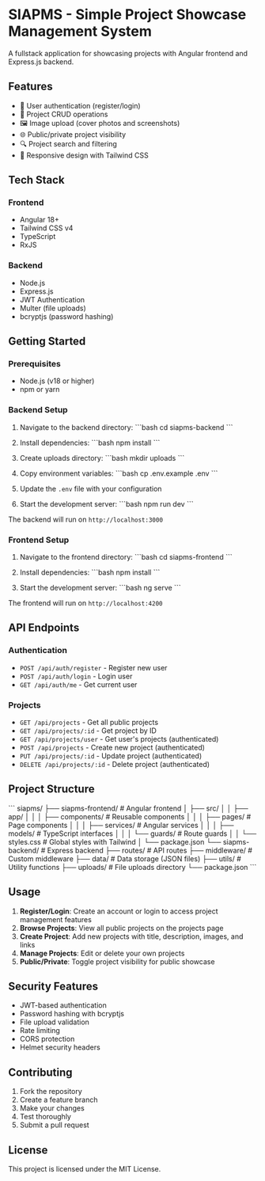 # SIAPMS - Simple Project Showcase Management System

A fullstack application for showcasing projects with Angular frontend and Express.js backend.

## Features

- 🔐 User authentication (register/login)
- 📁 Project CRUD operations
- 🖼️ Image upload (cover photos and screenshots)
- 🌐 Public/private project visibility
- 🔍 Project search and filtering
- 📱 Responsive design with Tailwind CSS

## Tech Stack

### Frontend
- Angular 18+
- Tailwind CSS v4
- TypeScript
- RxJS

### Backend
- Node.js
- Express.js
- JWT Authentication
- Multer (file uploads)
- bcryptjs (password hashing)

## Getting Started

### Prerequisites
- Node.js (v18 or higher)
- npm or yarn

### Backend Setup

1. Navigate to the backend directory:
\`\`\`bash
cd siapms-backend
\`\`\`

2. Install dependencies:
\`\`\`bash
npm install
\`\`\`

3. Create uploads directory:
\`\`\`bash
mkdir uploads
\`\`\`

4. Copy environment variables:
\`\`\`bash
cp .env.example .env
\`\`\`

5. Update the `.env` file with your configuration

6. Start the development server:
\`\`\`bash
npm run dev
\`\`\`

The backend will run on `http://localhost:3000`

### Frontend Setup

1. Navigate to the frontend directory:
\`\`\`bash
cd siapms-frontend
\`\`\`

2. Install dependencies:
\`\`\`bash
npm install
\`\`\`

3. Start the development server:
\`\`\`bash
ng serve
\`\`\`

The frontend will run on `http://localhost:4200`

## API Endpoints

### Authentication
- `POST /api/auth/register` - Register new user
- `POST /api/auth/login` - Login user
- `GET /api/auth/me` - Get current user

### Projects
- `GET /api/projects` - Get all public projects
- `GET /api/projects/:id` - Get project by ID
- `GET /api/projects/user` - Get user's projects (authenticated)
- `POST /api/projects` - Create new project (authenticated)
- `PUT /api/projects/:id` - Update project (authenticated)
- `DELETE /api/projects/:id` - Delete project (authenticated)

## Project Structure

\`\`\`
siapms/
├── siapms-frontend/          # Angular frontend
│   ├── src/
│   │   ├── app/
│   │   │   ├── components/   # Reusable components
│   │   │   ├── pages/        # Page components
│   │   │   ├── services/     # Angular services
│   │   │   ├── models/       # TypeScript interfaces
│   │   │   └── guards/       # Route guards
│   │   └── styles.css        # Global styles with Tailwind
│   └── package.json
└── siapms-backend/           # Express backend
    ├── routes/               # API routes
    ├── middleware/           # Custom middleware
    ├── data/                 # Data storage (JSON files)
    ├── utils/                # Utility functions
    ├── uploads/              # File uploads directory
    └── package.json
\`\`\`

## Usage

1. **Register/Login**: Create an account or login to access project management features
2. **Browse Projects**: View all public projects on the projects page
3. **Create Project**: Add new projects with title, description, images, and links
4. **Manage Projects**: Edit or delete your own projects
5. **Public/Private**: Toggle project visibility for public showcase

## Security Features

- JWT-based authentication
- Password hashing with bcryptjs
- File upload validation
- Rate limiting
- CORS protection
- Helmet security headers

## Contributing

1. Fork the repository
2. Create a feature branch
3. Make your changes
4. Test thoroughly
5. Submit a pull request

## License

This project is licensed under the MIT License.
